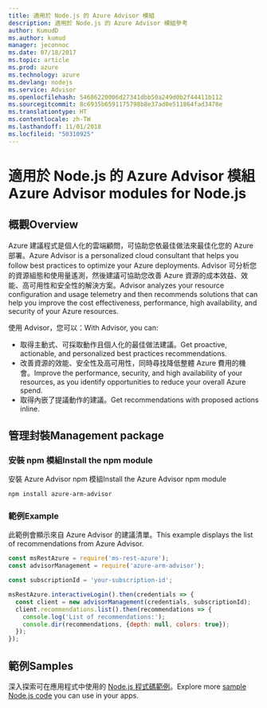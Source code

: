 ```yaml
---
title: 適用於 Node.js 的 Azure Advisor 模組
description: 適用於 Node.js 的 Azure Advisor 模組參考
author: KumudD
ms.author: kumud
manager: jeconnoc
ms.date: 07/18/2017
ms.topic: article
ms.prod: azure
ms.technology: azure
ms.devlang: nodejs
ms.service: Advisor
ms.openlocfilehash: 54686220006d27341dbb50a249d0b2f44411b112
ms.sourcegitcommit: 8c6935b6591175798b8e37ad0e511864fad3478e
ms.translationtype: HT
ms.contentlocale: zh-TW
ms.lasthandoff: 11/01/2018
ms.locfileid: "50310925"
---
```

# <a name="azure-advisor-modules-for-nodejs"></a><span data-ttu-id="61acd-103">適用於 Node.js 的 Azure Advisor 模組</span><span class="sxs-lookup"><span data-stu-id="61acd-103">Azure Advisor modules for Node.js</span></span>

## <a name="overview"></a><span data-ttu-id="61acd-104">概觀</span><span class="sxs-lookup"><span data-stu-id="61acd-104">Overview</span></span>

<span data-ttu-id="61acd-105">Azure 建議程式是個人化的雲端顧問，可協助您依最佳做法來最佳化您的 Azure 部署。</span><span class="sxs-lookup"><span data-stu-id="61acd-105">Azure Advisor is a personalized cloud consultant that helps you follow best practices to optimize your Azure deployments.</span></span> <span data-ttu-id="61acd-106">Advisor 可分析您的資源組態和使用量遙測，然後建議可協助您改善 Azure 資源的成本效益、效能、高可用性和安全性的解決方案。</span><span class="sxs-lookup"><span data-stu-id="61acd-106">Advisor analyzes your resource configuration and usage telemetry and then recommends solutions that can help you improve the cost effectiveness, performance, high availability, and security of your Azure resources.</span></span>

<span data-ttu-id="61acd-107">使用 Advisor，您可以：</span><span class="sxs-lookup"><span data-stu-id="61acd-107">With Advisor, you can:</span></span>
- <span data-ttu-id="61acd-108">取得主動式、可採取動作且個人化的最佳做法建議。</span><span class="sxs-lookup"><span data-stu-id="61acd-108">Get proactive, actionable, and personalized best practices recommendations.</span></span>
- <span data-ttu-id="61acd-109">改善資源的效能、安全性及高可用性，同時尋找降低整體 Azure 費用的機會。</span><span class="sxs-lookup"><span data-stu-id="61acd-109">Improve the performance, security, and high availability of your resources, as you identify opportunities to reduce your overall Azure spend.</span></span>
- <span data-ttu-id="61acd-110">取得內嵌了提議動作的建議。</span><span class="sxs-lookup"><span data-stu-id="61acd-110">Get recommendations with proposed actions inline.</span></span>

## <a name="management-package"></a><span data-ttu-id="61acd-111">管理封裝</span><span class="sxs-lookup"><span data-stu-id="61acd-111">Management package</span></span>

### <a name="install-the-npm-module"></a><span data-ttu-id="61acd-112">安裝 npm 模組</span><span class="sxs-lookup"><span data-stu-id="61acd-112">Install the npm module</span></span>

<span data-ttu-id="61acd-113">安裝 Azure Advisor npm 模組</span><span class="sxs-lookup"><span data-stu-id="61acd-113">Install the Azure Advisor npm module</span></span>

```bash
npm install azure-arm-advisor
```

### <a name="example"></a><span data-ttu-id="61acd-114">範例</span><span class="sxs-lookup"><span data-stu-id="61acd-114">Example</span></span>

<span data-ttu-id="61acd-115">此範例會顯示來自 Azure Advisor 的建議清單。</span><span class="sxs-lookup"><span data-stu-id="61acd-115">This example displays the list of recommendations from Azure Advisor.</span></span>

```javascript
const msRestAzure = require('ms-rest-azure');
const advisorManagement = require('azure-arm-advisor');

const subscriptionId = 'your-subscription-id';

msRestAzure.interactiveLogin().then(credentials => {
  const client = new advisorManagement(credentials, subscriptionId);
  client.recommendations.list().then(recommendations => {
    console.log('List of recommendations:');
    console.dir(recommendations, {depth: null, colors: true});
  });
});
```

## <a name="samples"></a><span data-ttu-id="61acd-116">範例</span><span class="sxs-lookup"><span data-stu-id="61acd-116">Samples</span></span>

<span data-ttu-id="61acd-117">深入探索可在應用程式中使用的 [Node.js 程式碼範例](https://azure.microsoft.com/resources/samples/?platform=nodejs)。</span><span class="sxs-lookup"><span data-stu-id="61acd-117">Explore more [sample Node.js code](https://azure.microsoft.com/resources/samples/?platform=nodejs) you can use in your apps.</span></span>
